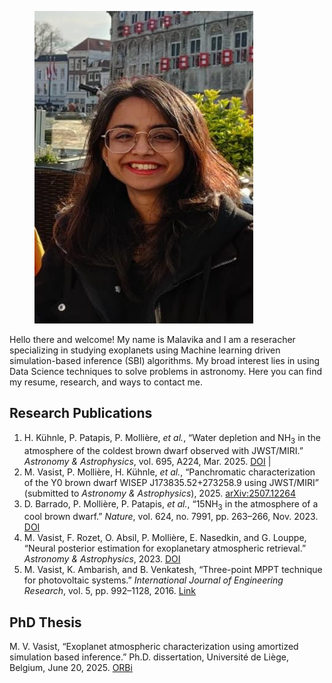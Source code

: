 
<figure class="profile-figure">
  <img src="/assets/images/Me.jpeg" alt="Me" width="350" height="500" class="profile-pic">
  <figcaption></figcaption>
</figure>

Hello there and welcome! My name is Malavika and I am a reseracher specializing in studying exoplanets using Machine learning driven simulation-based inference (SBI) algorithms. My broad interest lies in using Data Science techniques to solve problems in astronomy. Here you can find my resume, research, and ways to contact me.

<h2>Research Publications</h2>

<ol>
  <li>
    H. Kühnle, P. Patapis, P. Mollière, <i>et al.</i>, 
    “Water depletion and NH<sub>3</sub> in the atmosphere of the coldest brown dwarf observed with JWST/MIRI.” 
    <i>Astronomy &amp; Astrophysics</i>, vol. 695, A224, Mar. 2025. 
    <a href="https://doi.org/10.1051/0004-6361/202452547" target="_blank">DOI</a> | 
  </li>

  <li>
    M. Vasist, P. Mollière, H. Kühnle, <i>et al.</i>, 
    “Panchromatic characterization of the Y0 brown dwarf WISEP J173835.52+273258.9 using JWST/MIRI” 
    (submitted to <i>Astronomy &amp; Astrophysics</i>), 2025. 
    <a href="https://arxiv.org/abs/2507.12264" target="_blank">arXiv:2507.12264</a>
  </li>

  <li>
    D. Barrado, P. Mollière, P. Patapis, <i>et al.</i>, 
    “15NH<sub>3</sub> in the atmosphere of a cool brown dwarf.” 
    <i>Nature</i>, vol. 624, no. 7991, pp. 263–266, Nov. 2023. 
    <a href="https://doi.org/10.1038/s41586-023-06813-y" target="_blank">DOI</a>
  </li>

  <li>
    M. Vasist, F. Rozet, O. Absil, P. Mollière, E. Nasedkin, and G. Louppe, 
    “Neural posterior estimation for exoplanetary atmospheric retrieval.” 
    <i>Astronomy &amp; Astrophysics</i>, 2023. 
    <a href="https://doi.org/10.1051/0004-6361/202245263" target="_blank">DOI</a>
  </li>

  <li>
    M. Vasist, K. Ambarish, and B. Venkatesh, 
    “Three-point MPPT technique for photovoltaic systems.” 
    <i>International Journal of Engineering Research</i>, vol. 5, pp. 992–1128, 2016. 
    <a href="https://www.academia.edu/27200545/Three-Point_MPPT_technique_for_photovoltaic_systems" target="_blank">Link</a>
  </li>
</ol>

<h2>PhD Thesis</h2>

<p>
  M. V. Vasist, 
  “Exoplanet atmospheric characterization using amortized simulation based inference.” 
  Ph.D. dissertation, Université de Liège, Belgium, June 20, 2025. 
  <a href="https://orbi.uliege.be/handle/2268/331545" target="_blank">ORBi</a>
</p>
